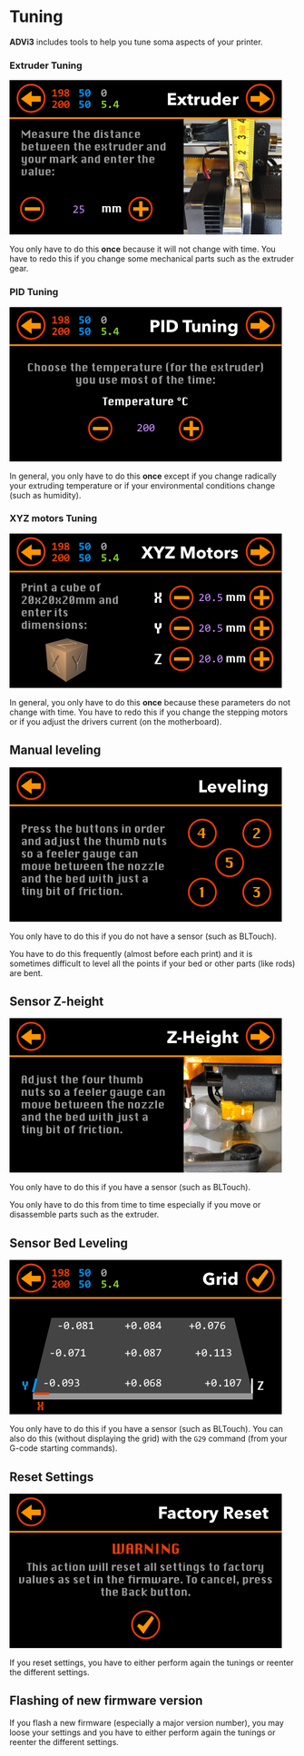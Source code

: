 # Tuning

**ADVi3** includes tools to help you tune soma aspects of your printer.

### Extruder Tuning

![](assets/054_extruder_3.png)

You only have to do this **once** because it will not change with time. You have to redo this if you change some mechanical parts such as the extruder gear.

### PID Tuning

![](assets/058_pid_tuning_1.png)

In general, you only have to do this **once** except if you change radically your extruding temperature or if your environmental conditions change (such as humidity).

### XYZ motors Tuning

![](assets/056_motors.png)

In general, you only have to do this **once** because these parameters do not change with time. You have to redo this if you change the stepping motors or if you adjust the drivers current (on the motherboard).

## Manual leveling

![](assets/048_manual_leveling.png)

You only have to do this if you do not have a sensor (such as BLTouch).

You have to do this frequently (almost before each print) and it is sometimes difficult to level all the points if your bed or other parts (like rods) are bent.

## Sensor Z-height

![](assets/106_z_height.png)

You only have to do this if you have a sensor (such as BLTouch).

You only have to do this from time to time especially if you move or disassemble parts such as the extruder.

## Sensor Bed Leveling

![](assets/102_sensor_grid.png)

You only have to do this if you have a sensor (such as BLTouch). You can also do this (without displaying the grid) with the `G29` command (from your G-code starting commands).

## Reset Settings

![](assets/066_factory_reset.png)

If you reset settings, you have to either perform again the tunings or reenter the different settings.

## Flashing of new firmware version

If you flash a new firmware (especially a major version number), you may loose your settings and you have to either perform again the tunings or reenter the different settings.


